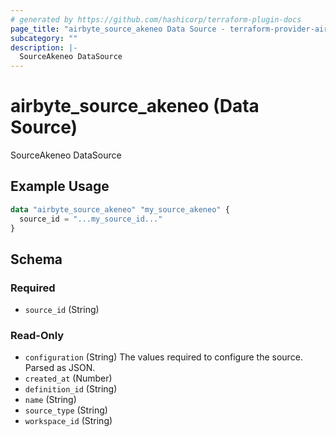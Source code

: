 ```yaml
---
# generated by https://github.com/hashicorp/terraform-plugin-docs
page_title: "airbyte_source_akeneo Data Source - terraform-provider-airbyte"
subcategory: ""
description: |-
  SourceAkeneo DataSource
---
```


# airbyte_source_akeneo (Data Source)

SourceAkeneo DataSource

## Example Usage

```terraform
data "airbyte_source_akeneo" "my_source_akeneo" {
  source_id = "...my_source_id..."
}
```

<!-- schema generated by tfplugindocs -->
## Schema

### Required

- `source_id` (String)

### Read-Only

- `configuration` (String) The values required to configure the source. Parsed as JSON.
- `created_at` (Number)
- `definition_id` (String)
- `name` (String)
- `source_type` (String)
- `workspace_id` (String)
